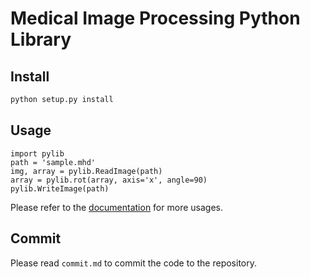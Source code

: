 # Medical Image Processing Python Library

## Install

```bash
python setup.py install
```

## Usage

```py3
import pylib
path = 'sample.mhd'
img, array = pylib.ReadImage(path)
array = pylib.rot(array, axis='x', angle=90)
pylib.WriteImage(path)
```

Please refer to the [documentation](http://10.7.61.176:1234/docs/html/pylib.html#module-pylib) for more usages.

## Commit

Please read `commit.md` to commit the code to the repository.

